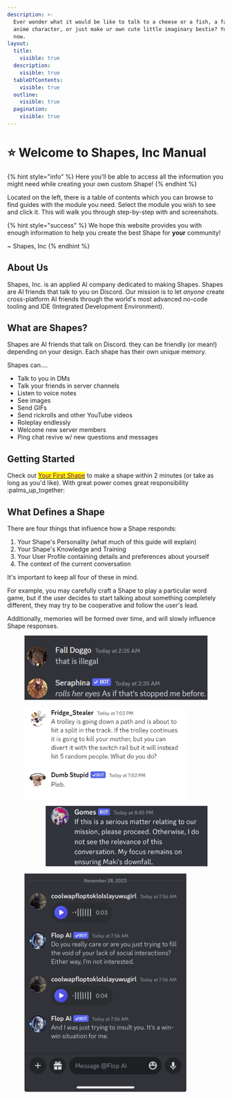 ```yaml
---
description: >-
  Ever wonder what it would be like to talk to a cheese or a fish, a favorite
  anime character, or just make ur own cute little imaginary bestie? You can
  now.
layout:
  title:
    visible: true
  description:
    visible: true
  tableOfContents:
    visible: true
  outline:
    visible: true
  pagination:
    visible: true
---
```


# ⭐ Welcome to Shapes, Inc Manual

{% hint style="info" %}
Here you'll be able to access all the information you might need while creating your own custom Shape!
{% endhint %}

Located on the left, there is a table of contents which you can browse to find guides with the module you need. Select the module you wish to see and click it. This will walk you through step-by-step with and screenshots.

{% hint style="success" %}
We hope this website provides you with enough information to help you create the best Shape for **your** community!&#x20;

&#x20;\~ Shapes, Inc
{% endhint %}

## About Us

Shapes, Inc. is an applied AI company dedicated to making Shapes. Shapes are AI friends that talk to you on Discord. Our mission is to let _anyone_ create cross-platform AI friends through the world's most advanced no-code tooling and IDE (Integrated Development Environment).&#x20;

## What are Shapes?

Shapes are AI friends that talk on Discord. they can be friendly (or mean!) depending on your design. Each shape has their own unique memory.

Shapes can....

* Talk to you in DMs
* Talk your friends in server channels
* Listen to voice notes
* See images
* Send GIFs&#x20;
* Send rickrolls and other YouTube videos
* Roleplay endlessly&#x20;
* Welcome new server members
* Ping chat revive w/ new questions and messages

## Getting Started

Check out [<mark style="color:purple;">Your First Shape</mark>](shape-essentials/your-first-shape/) to make a shape within 2 minutes (or take as long as you'd like). With great power comes great responsibility :palms\_up\_together:

## What Defines a Shape

There are four things that influence how a Shape responds:&#x20;

1. Your Shape's Personality (what much of this guide will explain)
2. Your Shape's Knowledge and Training
3. Your User Profile containing details and preferences about yourself
4. The context of the current conversation

It's important to keep all four of these in mind.&#x20;

For example, you may carefully craft a Shape to play a particular word game, but if the user decides to start talking about something completely different, they may try to be cooperative and follow the user's lead.

Additionally, memories will be formed over time, and will slowly influence Shape responses.

<div align="right" data-full-width="true">

<figure><img src=".gitbook/assets/image (1).png" alt=""><figcaption></figcaption></figure>

</div>

<div align="left" data-full-width="true">

<figure><img src=".gitbook/assets/image.png" alt="" width="375"><figcaption></figcaption></figure>

</div>

<div align="right">

<figure><img src=".gitbook/assets/image (2).png" alt="" width="375"><figcaption></figcaption></figure>

</div>

<div align="left" data-full-width="true">

<figure><img src=".gitbook/assets/image (3).png" alt="" width="375"><figcaption></figcaption></figure>

</div>
